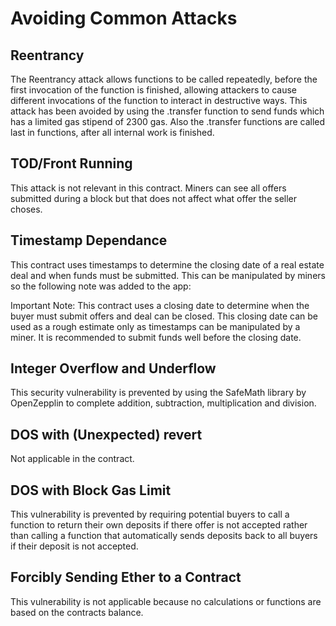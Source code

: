 # Avoiding Common Attacks

## Reentrancy

The Reentrancy attack allows functions to be called repeatedly, before the first invocation of the function is finished, allowing attackers to cause different invocations of the function to interact in destructive ways. This attack has been avoided by using the .transfer function to send funds which has a limited gas stipend of 2300 gas. Also the .transfer functions are called last in functions, after all internal work is finished.

## TOD/Front Running

This attack is not relevant in this contract. Miners can see all offers submitted during a block but that does not affect what offer the seller choses.

## Timestamp Dependance

This contract uses timestamps to determine the closing date of a real estate deal and when funds must be submitted. This can be manipulated by miners so the following note was added to the app:

Important Note: This contract uses a closing date to determine when the buyer must submit offers and deal can be closed. This closing date can be used as a rough estimate only as timestamps can be manipulated by a miner. It is recommended to submit funds well before the closing date.

## Integer Overflow and Underflow

This security vulnerability is prevented by using the SafeMath library by OpenZepplin to complete addition, subtraction, multiplication and division.

## DOS with (Unexpected) revert
Not applicable in the contract.

## DOS with Block Gas Limit
This vulnerability is prevented by requiring potential buyers to call a function to return their own deposits if there offer is not accepted rather than calling a function that automatically sends deposits back to all buyers if their deposit is not accepted.

## Forcibly Sending Ether to a Contract
This vulnerability is not applicable because no calculations or functions are based on the contracts balance.
